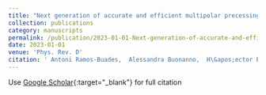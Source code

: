 ```yaml
---
title: "Next generation of accurate and efficient multipolar precessing-spin effective-one-body waveforms for binary black holes"
collection: publications
category: manuscripts
permalink: /publication/2023-01-01-Next-generation-of-accurate-and-efficient-multipolar-precessing-spin-effective-one-body-waveforms-for-binary-black-holes
date: 2023-01-01
venue: 'Phys. Rev. D'
citation: ' Antoni Ramos-Buades,  Alessandra Buonanno,  H\&apos;ector Estell\&apos;es,  Mohammed Khalil,  Deyan Mihaylov,  Serguei Ossokine,  Lorenzo Pompili,  Mahlet Shiferaw, &quot;Next generation of accurate and efficient multipolar precessing-spin effective-one-body waveforms for binary black holes.&quot; Phys. Rev. D, 2023.'
---
```

Use [Google Scholar](https://scholar.google.com/scholar?q=Next+generation+of+accurate+and+efficient+multipolar+precessing+spin+effective+one+body+waveforms+for+binary+black+holes){:target="_blank"} for full citation